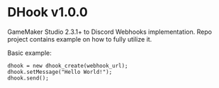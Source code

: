# DHook v1.0.0

GameMaker Studio 2.3.1+ to Discord Webhooks implementation.
Repo project contains example on how to fully utilize it.

Basic example:
```gml
dhook = new dhook_create(webhook_url);
dhook.setMessage("Hello World!");
dhook.send();
```
